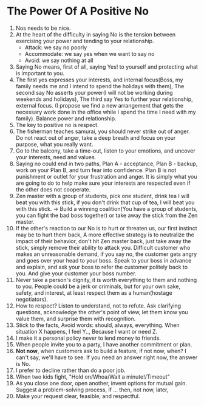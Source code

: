 # The Power Of A Positive No

1. Nos needs to be nice.
2. At the heart of the difficulty in saying No is the tension between exercising your power and tending to your relationship.
    - Attack: we say no poorly
    - Accommodate: we say yes when we want to say no
    - Avoid: we say nothing at all
3. Saying No means, first of all, saying Yes! to yourself and protecting what is important to you.
4. The first yes expresses your interests, and internal focus(Boss, my family needs me and I intend to spend the holidays with them), The second say No asserts your power(I will not be working during weekends and holidays), The third say Yes to further your relationship, external focus. (I propose we find a new arrangement that gets the necessary work done in the office while I spend the time I need with my family). Balance power and relationship.
5. The key to positive no is respect.
6. The fisherman teaches samurai, you should never strike out of anger. Do not react out of anger, take a deep breath and focus on your purpose, what you really want.
7. Go to the balcony, take a time-out, listen to your emotions, and uncover your interests, need and values.
8. Saying no could end in two paths, Plan A - acceptance, Plan B - backup, work on your Plan B, and turn fear into confidence. Plan B is not punishment or outlet for your frustration and anger. It is simply what you are going to do to help make sure your interests are respected even if the other does not cooperate. 
9. Zen master with a group of students, pick one student, drink tea I will beat you with this stick, if you don't drink that cup of tea, I will beat you with this stick. -> Build a winning coalition(You have a group of students, you can fight the bad boss together) or take away the stick from the Zen master.
10. If the other's reaction to our No is to hurt or threaten us, our first instinct may be to hurt them back, A more effective strategy is to neutralize the impact of their behavior, don't hit Zen master back, just take away the stick, simply remove their ability to attack you. Difficult customer who makes an unreasonable demand, if you say no, the customer gets angry and goes over your head to your boss. Speak to your boss in advance and explain, and ask your boss to refer the customer politely back to you. And give your customer your boss number.
11. Never take a person's dignity, it is worth everything to them and nothing to you. People could be a jerk or criminals, but for your own sake, safety, and interest, at least respect them as a human(hostage negotiators).
12. How to respect? Listen to understand, not to refute. Ask clarifying questions, acknowledge the other's point of view, let them know you value them, and surprise them with recognition.
13. Stick to the facts, Avoid words: should, always, everything. When situation X happens, I feel Y.., Because I want or need Z.
14. I make it a personal policy never to lend money to friends.
15. When people invite you to a party, I have another commitment or plan.
16. **Not now**, when customers ask to build a feature, if not now, when? I can't say, we'll have to see. If you need an answer right now, the answer is No.
17. I prefer to decline rather than do a poor job.
18. When two kids fight, "Hold on/Whoa/Wait a minute!/Timeout"
19. As you close one door, open another, invent options for mutual gain. Suggest a problem-solving process, if ... then, not now, later,
20. Make your request clear, feasible, and respectful.
